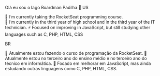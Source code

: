 Olá eu sou o Iago Boardman Padilha 👋
US

🔭 I’m currently taking the RocketSeat programming course. <br>
🌱 I’m currently in the third year of high school and in the third year of the IT technician.
⚡ Focused on improving in JavaScript, but still studying other languages such as C, PHP, HTML, CSS

BR

🔭 Atualmente estou fazendo o curso de programação da RocketSeat.
🌱 Atualmente estou no terceiro ano do ensino médio e no terceiro ano do técnico em informática.
👯 Focado em melhorar em JavaScript, mas ainda estudando outras linguagens como C, PHP, HTML, CSS.
